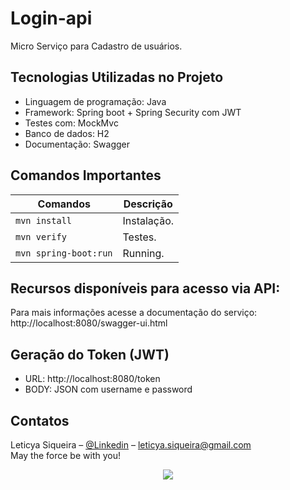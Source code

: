 # Login-api

Micro Serviço para Cadastro de usuários.

## Tecnologias Utilizadas no Projeto
* Linguagem de programação: Java
* Framework: Spring boot + Spring Security com JWT
* Testes com: MockMvc
* Banco de dados: H2 
* Documentação: Swagger


## Comandos Importantes 

| Comandos  | Descrição |
|-----------|-----------|
| `mvn install`         | Instalação. |
| `mvn verify`          | Testes.     |
| `mvn spring-boot:run` | Running.    |


## Recursos disponíveis para acesso via API:
Para mais informações acesse a documentação do serviço: http://localhost:8080/swagger-ui.html

## Geração do Token (JWT)
* URL: http://localhost:8080/token
* BODY: JSON com username e password

		   

## Contatos

Leticya Siqueira – [@Linkedin](https://www.linkedin.com/in/leticya-siqueira/) – leticya.siqueira@gmail.com  <br />
May the force be with you!
<div  align="center">
  <img src="https://pa1.narvii.com/6143/bd17033c710a8b952977213e8c1eba931d1f09b9_hq.gif"/> 
</div>